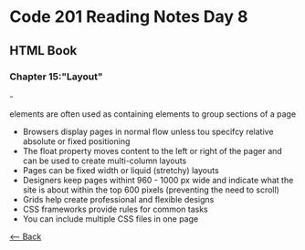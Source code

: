 # Code 201 Reading Notes Day 8
 
## HTML Book

### Chapter 15:"Layout"

-<div> elements are often used as containing elements to group sections of a page
- Browsers display pages in normal flow unless tou specifcy relative absolute or fixed positioning
- The float property moves content to the left or right of the pager and can be used to create multi-column layouts
- Pages can be fixed width or liquid (stretchy) layouts
- Designers keep pages withint 960 - 1000 px wide and indicate what the site is about within the top 600 pixels (preventing the need to scroll)
- Grids help create professional and flexible designs 
- CSS frameworks provide rules for common tasks 
- You can include multiple CSS files in one page


[<-- Back](README.md)